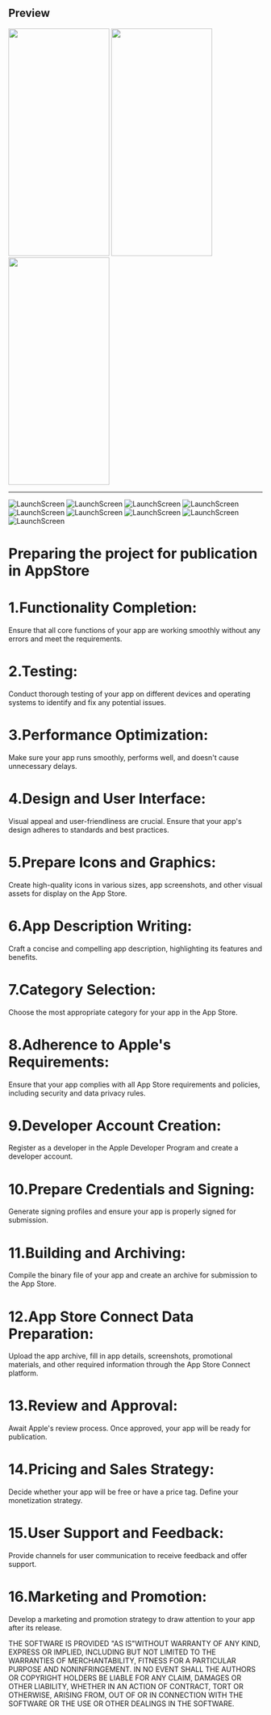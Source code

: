 ## Preview

<img src="https://github.com/TDY13/LossesOfEnemyPersonnel/blob/main/ImagesForReadme/launchScreen.png" width="200" height="450">
<img src="https://github.com/TDY13/LossesOfEnemyPersonnel/blob/main/ImagesForReadme/Onboarding1.png" width="200" height="450">
<img src="https://github.com/TDY13/LossesOfEnemyPersonnel/blob/main/ImagesForReadme/Onboarding2.png" width="200" height="450">

---
![LaunchScreen](https://github.com/TDY13/LossesOfEnemyPersonnel/blob/main/ImagesForReadme/launchScreen.png)
![LaunchScreen](https://github.com/TDY13/LossesOfEnemyPersonnel/blob/main/ImagesForReadme/Onboarding1.png)
![LaunchScreen](https://github.com/TDY13/LossesOfEnemyPersonnel/blob/main/ImagesForReadme/Onboarding2.png)
![LaunchScreen](https://github.com/TDY13/LossesOfEnemyPersonnel/blob/main/ImagesForReadme/Onboarding3.png)
![LaunchScreen](https://github.com/TDY13/LossesOfEnemyPersonnel/blob/main/ImagesForReadme/Onboarding4.png)
![LaunchScreen](https://github.com/TDY13/LossesOfEnemyPersonnel/blob/main/ImagesForReadme/Onboarding5.png)
![LaunchScreen](https://github.com/TDY13/LossesOfEnemyPersonnel/blob/main/ImagesForReadme/MainScreen.png)
![LaunchScreen](https://github.com/TDY13/LossesOfEnemyPersonnel/blob/main/ImagesForReadme/MainScreenWithSearchBar.png)
![LaunchScreen](https://github.com/TDY13/LossesOfEnemyPersonnel/blob/main/ImagesForReadme/detailScreen.png)

# Preparing the project for publication in AppStore

# 1.Functionality Completion:
Ensure that all core functions of your app are working smoothly without any errors and meet the requirements.
# 2.Testing:
Conduct thorough testing of your app on different devices and operating systems to identify and fix any potential issues.
# 3.Performance Optimization:
Make sure your app runs smoothly, performs well, and doesn't cause unnecessary delays.
# 4.Design and User Interface:
Visual appeal and user-friendliness are crucial. Ensure that your app's design adheres to standards and best practices.
# 5.Prepare Icons and Graphics:
Create high-quality icons in various sizes, app screenshots, and other visual assets for display on the App Store.
# 6.App Description Writing:
Craft a concise and compelling app description, highlighting its features and benefits.
# 7.Category Selection:
Choose the most appropriate category for your app in the App Store.
# 8.Adherence to Apple's Requirements:
Ensure that your app complies with all App Store requirements and policies, including security and data privacy rules.
# 9.Developer Account Creation:
Register as a developer in the Apple Developer Program and create a developer account.
# 10.Prepare Credentials and Signing:
Generate signing profiles and ensure your app is properly signed for submission.
# 11.Building and Archiving:
Compile the binary file of your app and create an archive for submission to the App Store.
# 12.App Store Connect Data Preparation:
Upload the app archive, fill in app details, screenshots, promotional materials, and other required information through the App Store Connect platform.
# 13.Review and Approval:
Await Apple's review process. Once approved, your app will be ready for publication.
# 14.Pricing and Sales Strategy:
Decide whether your app will be free or have a price tag. Define your monetization strategy.
# 15.User Support and Feedback:
Provide channels for user communication to receive feedback and offer support.
# 16.Marketing and Promotion:
Develop a marketing and promotion strategy to draw attention to your app after its release.

THE SOFTWARE IS PROVIDED "AS IS"WITHOUT WARRANTY OF ANY KIND,
EXPRESS OR
IMPLIED, INCLUDING BUT NOT LIMITED TO THE WARRANTIES OF
MERCHANTABILITY,
FITNESS FOR A PARTICULAR PURPOSE AND NONINFRINGEMENT. IN NO
EVENT SHALL THE
AUTHORS OR COPYRIGHT HOLDERS BE LIABLE FOR ANY CLAIM, DAMAGES
OR OTHER
LIABILITY, WHETHER IN AN ACTION OF CONTRACT, TORT OR OTHERWISE,
ARISING FROM,
OUT OF OR IN CONNECTION WITH THE SOFTWARE OR THE USE OR OTHER
DEALINGS IN THE SOFTWARE.
